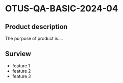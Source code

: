 # OTUS-QA-BASIC-2024-04

## Product description
The purpose of product is....

## Surview
- feature 1
- feature 2
- feature 3

